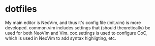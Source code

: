# dotfiles
My main editor is NeoVim, and thus it's config file (init.vim) is more developed.
common.vim includes settings that (should theoretically) be used for both NeoVim
and Vim.
coc.settings is used to configure CoC, which is used in NeoVim to add syntax
highligting, etc.

